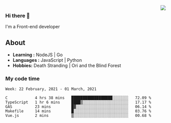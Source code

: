 <img align='right' src="https://github-readme-stats.vercel.app/api?username=strugglebak&show_icons=true">

### Hi there 👋

I'm a Front-end developer

## About

-  **Learning :** NodeJS | Go
-  **Languages :** JavaScript | Python
-  **Hobbies:** Death Stranding | Ori and the Blind Forest

### My code time

<!--START_SECTION:waka-->
```text
Week: 22 February, 2021 - 01 March, 2021

C            4 hrs 38 mins   ██████████████████░░░░░░░   72.09 % 
TypeScript   1 hr 6 mins     ████▒░░░░░░░░░░░░░░░░░░░░   17.17 % 
GAS          23 mins         █▓░░░░░░░░░░░░░░░░░░░░░░░   06.14 % 
Makefile     14 mins         █░░░░░░░░░░░░░░░░░░░░░░░░   03.76 % 
Vue.js       2 mins          ▒░░░░░░░░░░░░░░░░░░░░░░░░   00.68 % 
```
<!--END_SECTION:waka-->
